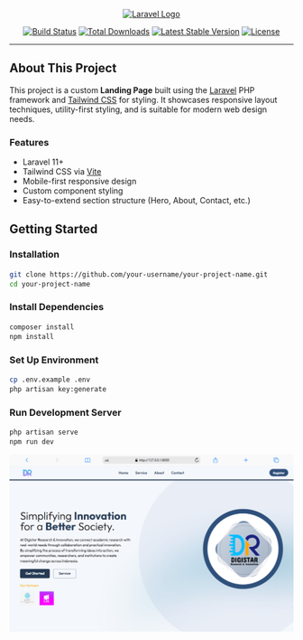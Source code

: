 <p align="center">
  <a href="https://laravel.com" target="_blank">
    <img src="https://raw.githubusercontent.com/laravel/art/master/logo-lockup/5%20SVG/2%20CMYK/1%20Full%20Color/laravel-logolockup-cmyk-red.svg" width="400" alt="Laravel Logo">
  </a>
</p>

<p align="center">
  <a href="https://github.com/laravel/framework/actions"><img src="https://github.com/laravel/framework/workflows/tests/badge.svg" alt="Build Status"></a>
  <a href="https://packagist.org/packages/laravel/framework"><img src="https://img.shields.io/packagist/dt/laravel/framework" alt="Total Downloads"></a>
  <a href="https://packagist.org/packages/laravel/framework"><img src="https://img.shields.io/packagist/v/laravel/framework" alt="Latest Stable Version"></a>
  <a href="https://packagist.org/packages/laravel/framework"><img src="https://img.shields.io/packagist/l/laravel/framework" alt="License"></a>
</p>

---

## About This Project

This project is a custom **Landing Page** built using the [Laravel](https://laravel.com) PHP framework and [Tailwind CSS](https://tailwindcss.com) for styling. It showcases responsive layout techniques, utility-first styling, and is suitable for modern web design needs.

### Features

- Laravel 11+
- Tailwind CSS via [Vite](https://vitejs.dev)
- Mobile-first responsive design
- Custom component styling
- Easy-to-extend section structure (Hero, About, Contact, etc.)

## Getting Started

### Installation


```bash
git clone https://github.com/your-username/your-project-name.git
cd your-project-name
```
### Install Dependencies


```bash
composer install
npm install
```

### Set Up Environment


```bash
cp .env.example .env
php artisan key:generate
```

### Run Development Server

```bash
php artisan serve
npm run dev
```
![Preview](public/images/preview.png)

